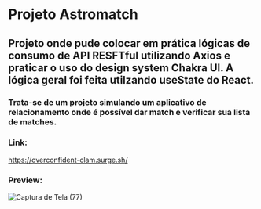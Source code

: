 # Projeto Astromatch

## Projeto onde pude colocar em prática lógicas de consumo de API RESFTful utilizando Axios e praticar o uso do design system Chakra UI. A lógica geral foi feita utilzando useState do React.

### Trata-se de um projeto simulando um aplicativo de relacionamento onde é possível dar match e verificar sua lista de matches.

### Link:

https://overconfident-clam.surge.sh/

### Preview:

![Captura de Tela (77)](https://user-images.githubusercontent.com/98848860/184542179-56a8d96b-036d-43fd-9f58-53e1bb513c83.png)
